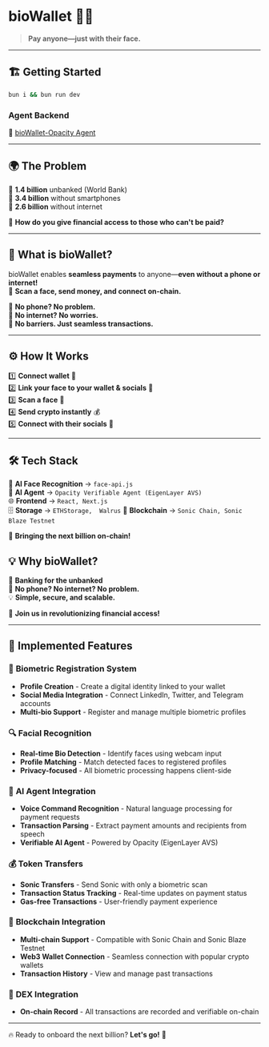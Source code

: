 # **bioWallet** 🤖💸

> **Pay anyone—just with their face.**

---

## 🏗 **Getting Started**

```sh
bun i && bun run dev
```

### **Agent Backend**

🔗 [bioWallet-Opacity Agent](https://github.com/BioWallet-Labs/bioWallet-opacity-agent)

---

## 🌍 **The Problem**

📌 **1.4 billion** unbanked (World Bank)  
📌 **3.4 billion** without smartphones  
📌 **2.6 billion** without internet

💭 **How do you give financial access to those who can't be paid?**

---

## 🚀 **What is bioWallet?**

bioWallet enables **seamless payments** to anyone—**even without a phone or internet!**  
📸 **Scan a face, send money, and connect on-chain.**

🔹 **No phone? No problem.**  
🔹 **No internet? No worries.**  
🔹 **No barriers. Just seamless transactions.**

---

## ⚙️ **How It Works**

1️⃣ **Connect wallet** 🔗  
2️⃣ **Link your face to your wallet & socials** 📸  
3️⃣ **Scan a face** 👀  
4️⃣ **Send crypto instantly** 💰  
5️⃣ **Connect with their socials** 🔄

---

## 🛠 **Tech Stack**

🤖 **AI Face Recognition** → `face-api.js`  
🧠 **AI Agent** → `Opacity Verifiable Agent (EigenLayer AVS)`  
🌐 **Frontend** → `React, Next.js`  
🗄 **Storage** → `ETHStorage,  Walrus`
🔗 **Blockchain** → `Sonic Chain, Sonic Blaze Testnet`

🚀 **Bringing the next billion on-chain!**

## 💡 **Why bioWallet?**

🏦 **Banking for the unbanked**  
📶 **No phone? No internet? No problem.**  
💡 **Simple, secure, and scalable.**

💙 **Join us in revolutionizing financial access!**

---

## 🌟 **Implemented Features**

### 👤 **Biometric Registration System**

- **Profile Creation** - Create a digital identity linked to your wallet
- **Social Media Integration** - Connect LinkedIn, Twitter, and Telegram accounts
- **Multi-bio Support** - Register and manage multiple biometric profiles

### 🔍 **Facial Recognition**

- **Real-time Bio Detection** - Identify faces using webcam input
- **Profile Matching** - Match detected faces to registered profiles
- **Privacy-focused** - All biometric processing happens client-side

### 🧠 **AI Agent Integration**

- **Voice Command Recognition** - Natural language processing for payment requests
- **Transaction Parsing** - Extract payment amounts and recipients from speech
- **Verifiable AI Agent** - Powered by Opacity (EigenLayer AVS)

### 💰 **Token Transfers**

- **Sonic Transfers** - Send Sonic with only a biometric scan
- **Transaction Status Tracking** - Real-time updates on payment status
- **Gas-free Transactions** - User-friendly payment experience

### 🔗 **Blockchain Integration**

- **Multi-chain Support** - Compatible with Sonic Chain and Sonic Blaze Testnet
- **Web3 Wallet Connection** - Seamless connection with popular crypto wallets
- **Transaction History** - View and manage past transactions

### 🔄 **DEX Integration**

- **On-chain Record** - All transactions are recorded and verifiable on-chain

---

🔥 Ready to onboard the next billion? **Let's go!** 🚀
